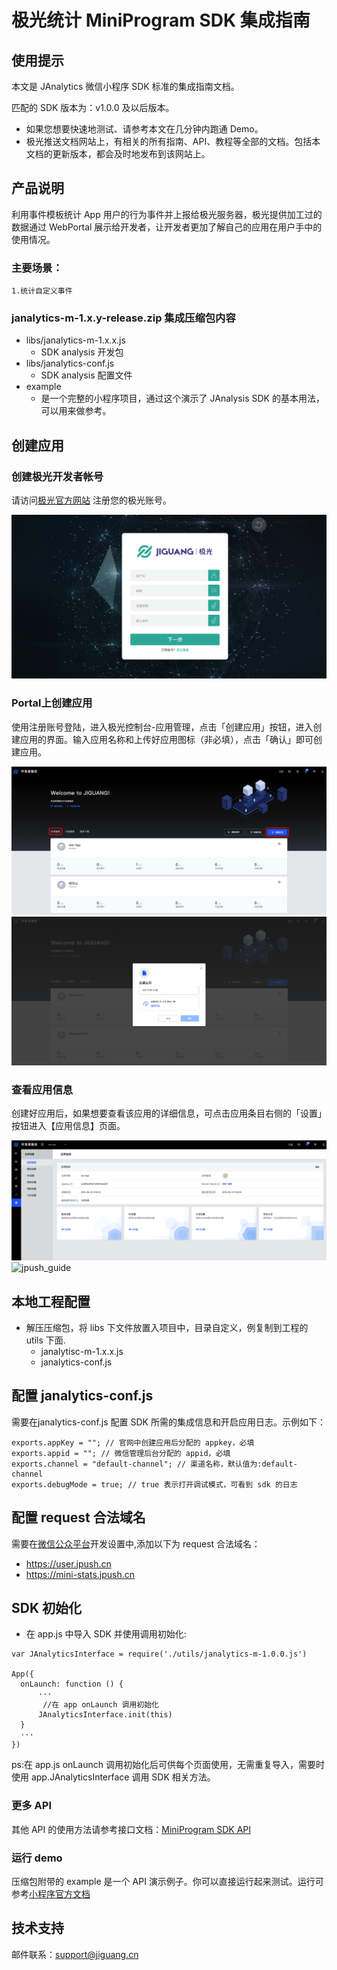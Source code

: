 # 极光统计 MiniProgram SDK 集成指南

## 使用提示

本文是 JAnalytics 微信小程序 SDK 标准的集成指南文档。

匹配的 SDK 版本为：v1.0.0 及以后版本。

+ 如果您想要快速地测试、请参考本文在几分钟内跑通 Demo。
+ 极光推送文档网站上，有相关的所有指南、API、教程等全部的文档。包括本文档的更新版本，都会及时地发布到该网站上。

## 产品说明

利用事件模板统计 App 用户的行为事件并上报给极光服务器，极光提供加工过的数据通过 WebPortal 展示给开发者，让开发者更加了解自己的应用在用户手中的使用情况。

### 主要场景：

	1.统计自定义事件

### janalytics-m-1.x.y-release.zip 集成压缩包内容

+ libs/janalytics-m-1.x.x.js
	+ SDK analysis 开发包
+ libs/janalytics-conf.js
	+ SDK analysis 配置文件
+ example
	+ 是一个完整的小程序项目，通过这个演示了 JAnalysis SDK 的基本用法，可以用来做参考。


## 创建应用

### 创建极光开发者帐号

请访问[极光官方网站](https://www.jiguang.cn/accounts/register) 注册您的极光账号。

![jpush_guide](./image/jpush_app_register.png)


### Portal上创建应用

使用注册账号登陆，进入极光控制台-应用管理，点击「创建应用」按钮，进入创建应用的界面。输入应用名称和上传好应用图标（非必填），点击「确认」即可创建应用。

![jpush_guide](../image/jpush_app_create.png)
![jpush_guide](../image/jpush_app_create_2.png)


### 查看应用信息

创建好应用后，如果想要查看该应用的详细信息，可点击应用条目右侧的「设置」按钮进入【应用信息】页面。

![jpush_guide](../image/jpush_app_info.png)
![jpush_guide](../image/jpush_app_info_2.png)


## 本地工程配置

+ 解压压缩包，将 libs 下文件放置入项目中，目录自定义，例复制到工程的 utils 下面.
	+ janalytisc-m-1.x.x.js
	+ janalytics-conf.js

## 配置 janalytics-conf.js

需要在janalytics-conf.js 配置 SDK 所需的集成信息和开启应用日志。示例如下：

```
exports.appKey = ""; // 官网中创建应用后分配的 appkey，必填
exports.appid = ""; // 微信管理后台分配的 appid，必填
exports.channel = "default-channel"; // 渠道名称，默认值为:default-channel
exports.debugMode = true; // true 表示打开调试模式，可看到 sdk 的日志
```

## 配置 request 合法域名

需要在[微信公众平台](https://mp.weixin.qq.com/)开发设置中,添加以下为 request 合法域名：

 - https://user.jpush.cn
 - https://mini-stats.jpush.cn

## SDK 初始化

+ 在 app.js 中导入 SDK 并使用调用初始化:

```
var JAnalyticsInterface = require('./utils/janalytics-m-1.0.0.js') 

App({
  onLaunch: function () {
	  ···
	   //在 app onLaunch 调用初始化
	  JAnalyticsInterface.init(this)
  }	
  ···
})
```
ps:在 app.js onLaunch 调用初始化后可供每个页面使用，无需重复导入，需要时使用 app.JAnalyticsInterface 调用 SDK 相关方法。

### 更多 API

其他 API 的使用方法请参考接口文档：[MiniProgram SDK API](./miniprogram_api)

### 运行 demo

压缩包附带的 example 是一个 API 演示例子。你可以直接运行起来测试。运行可参考[小程序官方文档](https://developers.weixin.qq.com/miniprogram/dev/)


## 技术支持

邮件联系：[support&#64;jiguang.cn](mailto:support&#64;jiguang.cn)
